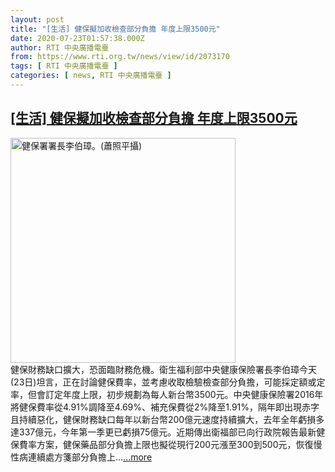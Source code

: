 ```yaml
---
layout: post
title: "[生活] 健保擬加收檢查部分負擔 年度上限3500元"
date: 2020-07-23T01:57:38.000Z
author: RTI 中央廣播電臺
from: https://www.rti.org.tw/news/view/id/2073170
tags: [ RTI 中央廣播電臺 ]
categories: [ news, RTI 中央廣播電臺 ]
---
```

<!--1595469458000-->
[[生活] 健保擬加收檢查部分負擔 年度上限3500元](https://www.rti.org.tw/news/view/id/2073170)
------

<div>
<img src="https://static.rti.org.tw/assets/thumbnails/2020/05/12/6334036e74d1d1c96c539bb55eb8f38c.jpg" width="360" alt="健保署署長李伯璋。(蕭照平攝)" title="健保署署長李伯璋。(蕭照平攝)"><br>健保財務缺口擴大，恐面臨財務危機。衛生福利部中央健康保險署長李伯璋今天(23日)坦言，正在討論健保費率，並考慮收取檢驗檢查部分負擔，可能採定額或定率，但會訂定年度上限，初步規劃為每人新台幣3500元。中央健康保險署2016年將健保費率從4.91%調降至4.69%、補充保費從2%降至1.91%，隔年即出現赤字且持續惡化，健保財務缺口每年以新台幣200億元速度持續擴大，去年全年虧損多達337億元，今年第一季更已虧損75億元。近期傳出衛福部已向行政院報告最新健保費率方案，健保藥品部分負擔上限也擬從現行200元漲至300到500元，恢復慢性病連續處方箋部分負擔上...<a target="_blank" href="https://www.rti.org.tw/news/view/id/2073170">...more</a>
</div>
